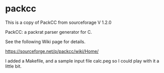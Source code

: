 # packcc
This is a copy of PackCC from sourceforage V 1.2.0

PackCC: a packrat parser generator for C.

See the following Wiki page for details.

https://sourceforge.net/p/packcc/wiki/Home/

I added a Makefile, and a sample input file calc.peg
so I could play with it a little bit.
